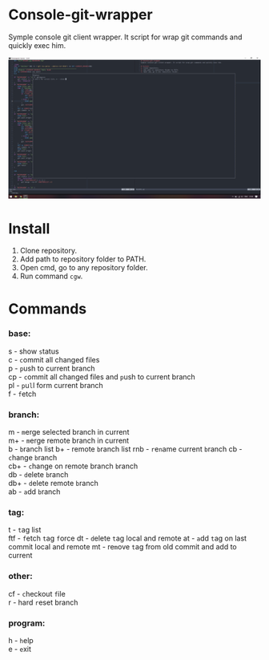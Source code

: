 # Console-git-wrapper
Symple console git client wrapper. It script for wrap git commands and quickly exec him.

![Screenshot](https://github.com/ta-tikoma/console-git-wrapper/raw/master/screenshot.png)

# Install
1. Clone repository.
2. Add path to repository folder to PATH.
3. Open cmd, go to any repository folder.
4. Run command `cgw`.

# Commands
  
### base:  
s   - show `s`tatus  
c   - `c`ommit all changed files  
p   - `p`ush to current branch  
cp  - `c`ommit all changed files and `p`ush to current branch  
pl  - `p`u`l`l form current branch  
f   - `f`etch  

### branch:
m   - `m`erge selected branch in current  
m+  - `m`erge remote branch in current  
b   - `b`ranch list 
b+  -  remote `b`ranch list 
rnb - `r`e`n`ame current `b`ranch
cb  - `c`hange `b`ranch   
cb+ - `c`hange on remote branch `b`ranch   
db  - `d`elete `b`ranch  
db+ - `d`elete remote `b`ranch  
ab  - `a`dd `b`ranch  

### tag:
t   - `t`ag list  
ftf - `f`etch `t`ag `f`orce 
dt  - `d`elete `t`ag  local and remote
at  - `a`dd `t`ag on last commit local and remote
mt  - re`m`ove `t`ag from old commit and add to current 

### other:
cf  - `c`heckout `f`ile  
r   - hard `r`eset branch  
  
### program:
h   - `h`elp  
e   - `e`xit  
